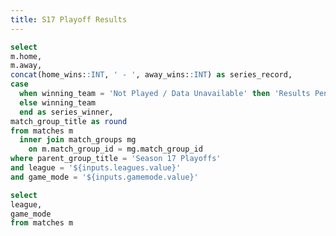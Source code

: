```yaml
---
title: S17 Playoff Results
---
```


<LastRefreshed prefix="Data last updated"/>

```sql playoffs
select
m.home,
m.away,
concat(home_wins::INT, ' - ', away_wins::INT) as series_record,
case
  when winning_team = 'Not Played / Data Unavailable' then 'Results Pending'
  else winning_team
  end as series_winner,
match_group_title as round
from matches m
  inner join match_groups mg
    on m.match_group_id = mg.match_group_id
where parent_group_title = 'Season 17 Playoffs'
and league = '${inputs.leagues.value}'
and game_mode = '${inputs.gamemode.value}'

```

```sql leagues
select 
league,
game_mode
from matches m
```

<Dropdown data={leagues} name=leagues value=league />

<Dropdown data={leagues} name=gamemode value=game_mode />

<DataTable data={playoffs} groupBy=round rowShading=true headerColor=#2a4b82 headerFontColor=white />
